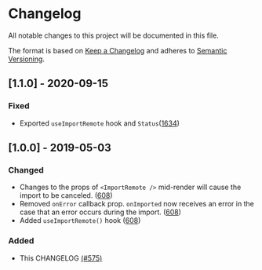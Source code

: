 # Changelog

All notable changes to this project will be documented in this file.

The format is based on [Keep a Changelog](http://keepachangelog.com/en/1.0.0/)
and adheres to [Semantic Versioning](http://semver.org/spec/v2.0.0.html).

<!-- ## [Unreleased] -->

## [1.1.0] - 2020-09-15

### Fixed

- Exported `useImportRemote` hook and `Status`([1634](https://github.com/Shopify/quilt/pull/1634))

## [1.0.0] - 2019-05-03

### Changed

- Changes to the props of `<ImportRemote />` mid-render will cause the import to be canceled. ([608](https://github.com/Shopify/quilt/pull/608))
- Removed `onError` callback prop. `onImported` now receives an error in the case that an error occurs during the import. ([608](https://github.com/Shopify/quilt/pull/608))
- Added `useImportRemote()` hook ([608](https://github.com/Shopify/quilt/pull/608))

### Added

- This CHANGELOG [(#575)](https://github.com/Shopify/quilt/pull/575)
